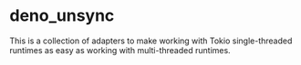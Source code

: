 # deno_unsync

This is a collection of adapters to make working with Tokio single-threaded runtimes as easy as working with
multi-threaded runtimes.
